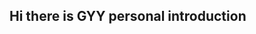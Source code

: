 ## Hi there is GYY personal introduction

<!--
**Yanyao-Guan-gzu/Yanyao-Guan-gzu** is a ✨ _special_ ✨ repository because its `README.md` (this file) appears on your GitHub profile.

Here are some ideas to get you started:

- 🔭 I’m currently working on Guizhou University.
- 🌱 I’m currently learning LLMs.
- 👯 I’m looking to collaborate on LLM projections.
- 🤔 I’m looking for help with LLM research.
- 💬 Ask me about ...
- 📫 How to reach me: 1904859381@qq.com
- 😄 Pronouns: ...
- ⚡ Fun fact: LO
-->
